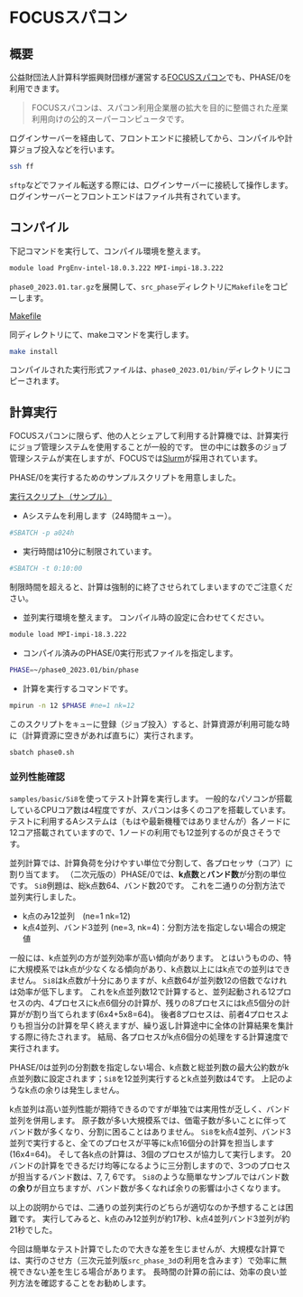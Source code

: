 # FOCUSスパコン

## 概要

公益財団法人計算科学振興財団様が運営する[FOCUSスパコン](https://www.j-focus.or.jp/focus/)でも、PHASE/0を利用できます。

> FOCUSスパコンは、スパコン利用企業層の拡大を目的に整備された産業利用向けの公的スーパーコンピュータです。

ログインサーバーを経由して、フロントエンドに接続してから、コンパイルや計算ジョブ投入などを行います。

```sh
ssh ff
```

`sftp`などでファイル転送する際には、ログインサーバーに接続して操作します。
ログインサーバーとフロントエンドはファイル共有されています。

## コンパイル

下記コマンドを実行して、コンパイル環境を整えます。

```sh
module load PrgEnv-intel-18.0.3.222 MPI-impi-18.3.222
```

`phase0_2023.01.tar.gz`を展開して、`src_phase`ディレクトリに`Makefile`をコピーします。

[Makefile](./Makefile)

同ディレクトリにて、makeコマンドを実行します。

```sh
make install
```

コンパイルされた実行形式ファイルは、`phase0_2023.01/bin/`ディレクトリにコピーされます。

## 計算実行

FOCUSスパコンに限らず、他の人とシェアして利用する計算機では、計算実行にジョブ管理システムを使用することが一般的です。
世の中には数多のジョブ管理システムが実在しますが、FOCUSでは[Slurm](https://slurm.schedmd.com/)が採用されています。

PHASE/0を実行するためのサンプルスクリプトを用意しました。

[実行スクリプト（サンプル）](./phase0.sh)

- Aシステムを利用します（24時間キュー）。

```sh
#SBATCH -p a024h
```

- 実行時間は10分に制限されています。

```sh
#SBATCH -t 0:10:00
```

制限時間を超えると、計算は強制的に終了させられてしまいますのでご注意ください。

- 並列実行環境を整えます。
コンパイル時の設定に合わせてください。

```sh
module load MPI-impi-18.3.222
```

- コンパイル済みのPHASE/0実行形式ファイルを指定します。

```sh
PHASE=~/phase0_2023.01/bin/phase
```

- 計算を実行するコマンドです。

```sh
mpirun -n 12 $PHASE #ne=1 nk=12
```

このスクリプトを`キュー`に登録（ジョブ投入）すると、計算資源が利用可能な時に（計算資源に空きがあれば直ちに）実行されます。

```sh
sbatch phase0.sh
```

### 並列性能確認

`samples/basic/Si8`を使ってテスト計算を実行します。
一般的なパソコンが搭載しているCPUコア数は4程度ですが、スパコンは多くのコアを搭載しています。
テストに利用するAシステムは（もはや最新機種ではありませんが）各ノードに12コア搭載されていますので、1ノードの利用でも12並列するのが良さそうです。

並列計算では、計算負荷を分けやすい単位で分割して、各プロセッサ（コア）に割り当てます。
（二次元版の）PHASE/0では、**k点数**と**バンド数**が分割の単位です。
`Si8`例題は、総k点数64、バンド数20です。
これを二通りの分割方法で並列実行しました。

- k点のみ12並列　(ne=1 nk=12)
- k点4並列、バンド3並列 (ne=3, nk=4)：分割方法を指定しない場合の規定値

一般には、k点並列の方が並列効率が高い傾向があります。
とはいうものの、特に大規模系ではk点が少なくなる傾向があり、k点数以上にはk点での並列はできません。
`Si8`はk点数が十分にありますが、k点数64が並列数12の倍数でなけれは効率が低下します。
これをk点並列数12で計算すると、並列起動される12プロセスの内、4プロセスにk点6個分の計算が、残りの8プロセスにはk点5個分の計算がが割り当てられます(6x4+5x8=64)。
後者8プロセスは、前者4プロセスよりも担当分の計算を早く終えますが、繰り返し計算途中に全体の計算結果を集計する際に待たされます。
結局、各プロセスがk点6個分の処理をする計算速度で実行されます。

PHASE/0は並列の分割数を指定しない場合、k点数と総並列数の最大公約数がk点並列数に設定されます；`Si8`を12並列実行するとk点並列数は4です。
上記のようなk点の余りは発生しません。

k点並列は高い並列性能が期待できるのですが単独では実用性が乏しく、バンド並列を併用します。
原子数が多い大規模系では、価電子数が多いことに伴ってバンド数が多くなり、分割に困ることはありません。
`Si8`をk点4並列、バンド3並列で実行すると、全てのプロセスが平等にk点16個分の計算を担当します(16x4=64)。
そして各k点の計算は、3個のプロセスが協力して実行します。
20バンドの計算をできるだけ均等になるように三分割しますので、3つのプロセスが担当するバンド数は、7, 7, 6です。
`Si8`のような簡単なサンプルではバンド数の**余り**が目立ちますが、バンド数が多くなれば余りの影響は小さくなります。

以上の説明からでは、二通りの並列実行のどちらが適切なのか予想することは困難です。
実行してみると、k点のみ12並列が約17秒、k点4並列バンド3並列が約21秒でした。

今回は簡単なテスト計算でしたので大きな差を生じませんが、大規模な計算では、実行のさせ方（三次元並列版`src_phase_3d`の利用を含みます）で効率に無視できない差を生じる場合があります。
長時間の計算の前には、効率の良い並列方法を確認することをお勧めします。
